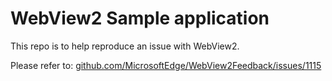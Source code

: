 # WebView2 Sample application

This repo is to help reproduce an issue with WebView2.

Please refer to: [github.com/MicrosoftEdge/WebView2Feedback/issues/1115](https://github.com/MicrosoftEdge/WebView2Feedback/issues/1115)
